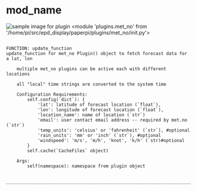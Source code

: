 # mod_name
![sample image for plugin <module 'plugins.met_no' from '/home/pi/src/epd_display/paperpi/plugins/met_no/__init__.py'>](../documentation/images/met_no_sample.png)
```

FUNCTION: update_function
update_function for met_no Plugin() object to fetch forecast data for a lat, lon
    
    multiple met_no plugins can be active each with different locations 
    
    all "local" time strings are converted to the system time
    
    Configuration Requirements:
        self.config(`dict`): {
            'lat': latitude of forecast location (`float`),
            'lon': longitude of forecast location (`float`),
            'location_name': name of location (`str`)
            'email': user contact email address -- required by met.no (`str`)
            'temp_units': 'celsius' or 'fahrenheit' (`str`), #optional
            'rain_units': 'mm' or 'inch' (`str`), #optional
            'windspeed': 'm/s', 'm/h', 'knot', 'k/h' (`str)#optional
        }
        self.cache(`CacheFiles` object)
        
    Args:
        self(namespace): namespace from plugin object
    
    
___________________________________________________________________________
 
```